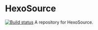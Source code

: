 # HexoSource   
[![Build status](https://ci.appveyor.com/api/projects/status/wktorc90l2mr0lbm/branch/master?svg=true)](https://ci.appveyor.com/project/geekpai/hexosource/branch/master)
A repository for HexoSource.  



